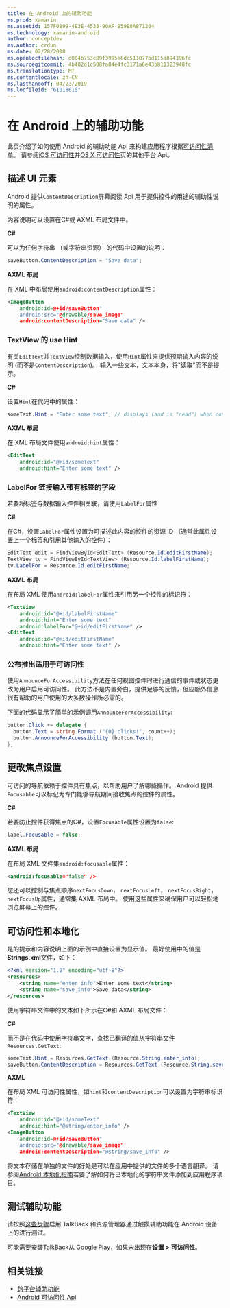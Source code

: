 ```yaml
---
title: 在 Android 上的辅助功能
ms.prod: xamarin
ms.assetid: 157F0899-4E3E-4538-90AF-B59B8A871204
ms.technology: xamarin-android
author: conceptdev
ms.author: crdun
ms.date: 02/28/2018
ms.openlocfilehash: d004b753c89f3995e8dc511877bd115a894396fc
ms.sourcegitcommit: 4b402d1c508fa84e4fc3171a6e43b811323948fc
ms.translationtype: MT
ms.contentlocale: zh-CN
ms.lasthandoff: 04/23/2019
ms.locfileid: "61018615"
---
```

# <a name="accessibility-on-android"></a>在 Android 上的辅助功能

此页介绍了如何使用 Android 的辅助功能 Api 来构建应用程序根据[可访问性清单](~/cross-platform/app-fundamentals/accessibility.md)。
请参阅[iOS 可访问性](~/ios/app-fundamentals/accessibility.md)并[OS X 可访问性](~/mac/app-fundamentals/accessibility.md)页的其他平台 Api。


## <a name="describing-ui-elements"></a>描述 UI 元素

Android 提供`ContentDescription`屏幕阅读 Api 用于提供控件的用途的辅助性说明的属性。

内容说明可以设置在C#或 AXML 布局文件中。

**C#**

可以为任何字符串 （或字符串资源） 的代码中设置的说明：

```csharp
saveButton.ContentDescription = "Save data";
```

**AXML 布局**

在 XML 中布局使用`android:contentDescription`属性：

```xml
<ImageButton
    android:id=@+id/saveButton"
    android:src="@drawable/save_image"
    android:contentDescription="Save data" />
```

### <a name="use-hint-for-textview"></a>TextView 的 use Hint

有关`EditText`并`TextView`控制数据输入，使用`Hint`属性来提供预期输入内容的说明 (而不是`ContentDescription`)。
输入一些文本，文本本身，将"读取"而不是提示。

**C#**

设置`Hint`在代码中的属性：

```csharp
someText.Hint = "Enter some text"; // displays (and is "read") when control is empty
```

**AXML 布局**

在 XML 布局文件使用`android:hint`属性：

```xml
<EditText
    android:id="@+id/someText"
    android:hint="Enter some text" />
```


### <a name="labelfor-links-input-fields-with-labels"></a>LabelFor 链接输入带有标签的字段

若要将标签与数据输入控件相关联，请使用`LabelFor`属性

**C#**

在C#，设置`LabelFor`属性设置为可描述此内容的控件的资源 ID （通常此属性设置上一个标签和引用其他输入的控件）：

```csharp
EditText edit = FindViewById<EditText> (Resource.Id.editFirstName);
TextView tv = FindViewById<TextView> (Resource.Id.labelFirstName);
tv.LabelFor = Resource.Id.editFirstName;
```

**AXML 布局**

在布局 XML 使用`android:labelFor`属性来引用另一个控件的标识符：

```xml
<TextView
    android:id="@+id/labelFirstName"
    android:hint="Enter some text"
    android:labelFor="@+id/editFirstName" />
<EditText
    android:id="@+id/editFirstName"
    android:hint="Enter some text" />
```

### <a name="announce-for-accessibility"></a>公布推出适用于可访问性

使用`AnnounceForAccessibility`方法在任何视图控件时进行通信的事件或状态更改为用户启用可访问性。 此方法不是内置旁白，提供足够的反馈，但应额外信息很有帮助的用户使用的大多数操作所必需的。

下面的代码显示了简单的示例调用`AnnounceForAccessibility`:

```csharp
button.Click += delegate {
  button.Text = string.Format ("{0} clicks!", count++);
  button.AnnounceForAccessibility (button.Text);
};
```

## <a name="changing-focus-settings"></a>更改焦点设置

可访问的导航依赖于控件具有焦点，以帮助用户了解哪些操作。 Android 提供`Focusable`可以标记为专门能够导航期间接收焦点的控件的属性。

**C#**

若要防止控件获得焦点的C#，设置`Focusable`属性设置为`false`:

```csharp
label.Focusable = false;
```

**AXML 布局**

在布局 XML 文件集`android:focusable`属性：

```xml
<android:focusable="false" />
```

您还可以控制与焦点顺序`nextFocusDown`， `nextFocusLeft`， `nextFocusRight`，`nextFocusUp`属性，通常集 AXML 布局中。 使用这些属性来确保用户可以轻松地浏览屏幕上的控件。


## <a name="accessibility-and-localization"></a>可访问性和本地化

是的提示和内容说明上面的示例中直接设置为显示值。 最好使用中的值是**Strings.xml**文件，如下：

```xml
<?xml version="1.0" encoding="utf-8"?>
<resources>
    <string name="enter_info">Enter some text</string>
    <string name="save_info">Save data</string>
</resources>
```

使用字符串文件中的文本如下所示在C#和 AXML 布局文件：

**C#**

而不是在代码中使用字符串文字，查找已翻译的值从字符串文件`Resources.GetText`:

```csharp
someText.Hint = Resources.GetText (Resource.String.enter_info);
saveButton.ContentDescription = Resources.GetText (Resource.String.save_info);
```

**AXML**

在布局 XML 可访问性属性，如`hint`和`contentDescription`可以设置为字符串标识符：

```xml
<TextView
    android:id="@+id/someText"
    android:hint="@string/enter_info" />
<ImageButton
    android:id=@+id/saveButton"
    android:src="@drawable/save_image"
    android:contentDescription="@string/save_info" />
```

将文本存储在单独的文件的好处是可以在应用中提供的文件的多个语言翻译。 请参阅[Android 本地化指南](~/android/app-fundamentals/localization.md)若要了解如何将已本地化的字符串文件添加到应用程序项目。


## <a name="testing-accessibility"></a>测试辅助功能

请按照[这些步骤](https://developer.android.com/training/accessibility/testing.html#how-to)启用 TalkBack 和资源管理器通过触摸辅助功能在 Android 设备上的进行测试。

可能需要安装[TalkBack](https://play.google.com/store/apps/details?id=com.google.android.marvin.talkback)从 Google Play，如果未出现在**设置 > 可访问性**。


## <a name="related-links"></a>相关链接

- [跨平台辅助功能](~/cross-platform/app-fundamentals/accessibility.md)
- [Android 可访问性 Api](https://developer.android.com/guide/topics/ui/accessibility/index.html)
